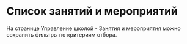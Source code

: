# Список занятий и мероприятий

На странице Управление школой - Занятия и мероприятия можно сохранить фильтры по критериям отбора.&#x20;
